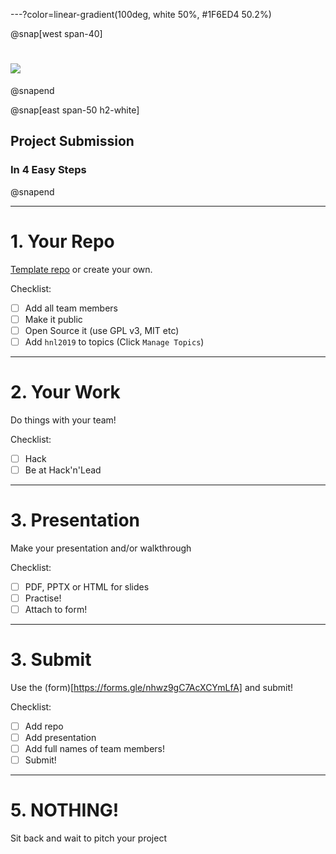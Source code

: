 
---?color=linear-gradient(100deg, white 50%, #1F6ED4 50.2%)

@snap[west span-40]
# ![](https://zurich.impacthub.ch/wp-content/uploads/2018/02/womenplusplus_cmyk_onlight.png)
@snapend

@snap[east span-50 h2-white]
## Project Submission 
### In 4 Easy Steps
@snapend

---

# 1. Your Repo

[Template repo](https://github.com/WomenPlusPlus/hack-n-lead-2019-template-repository) or create your own.

Checklist:
* [ ] Add all team members
* [ ] Make it public
* [ ] Open Source it (use GPL v3, MIT etc)
* [ ] Add `hnl2019` to topics (Click `Manage Topics`)

---

# 2. Your Work

Do things with your team!

Checklist:
* [ ] Hack
* [ ] Be at Hack'n'Lead

---

# 3. Presentation

Make your presentation and/or walkthrough

Checklist:
* [ ] PDF, PPTX or HTML for slides
* [ ] Practise!
* [ ] Attach to form!

---

# 3. Submit

Use the (form)[https://forms.gle/nhwz9gC7AcXCYmLfA] and submit!

Checklist:
* [ ] Add repo
* [ ] Add presentation
* [ ] Add full names of team members!
* [ ] Submit!

---

# 5. NOTHING!

Sit back and wait to pitch your project



